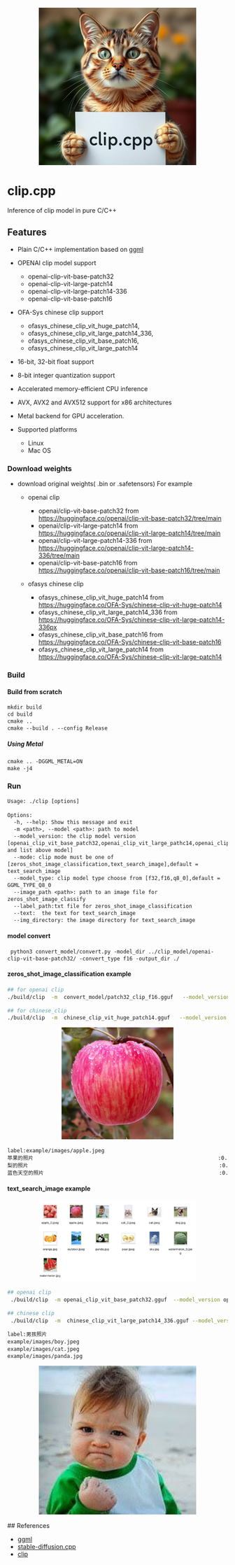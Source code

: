 <p align="center">
  <img src="./assets/cat.jpg" width="360x">
</p>

# clip.cpp

Inference of clip model in pure C/C++

## Features

- Plain C/C++ implementation based on [ggml](https://github.com/ggerganov/ggml)
-  OPENAI clip model support
    - openai-clip-vit-base-patch32
    - openai-clip-vit-large-patch14
    - openai-clip-vit-large-patch14-336
    - openai-clip-vit-base-patch16
-  OFA-Sys chinese clip support
    - ofasys_chinese_clip_vit_huge_patch14,
    - ofasys_chinese_clip_vit_large_patch14_336,
    - ofasys_chinese_clip_vit_base_patch16,
    - ofasys_chinese_clip_vit_large_patch14

- 16-bit, 32-bit float support
- 8-bit integer quantization support
- Accelerated memory-efficient CPU inference
- AVX, AVX2 and AVX512 support for x86 architectures
- Metal backend for GPU acceleration.
- Supported platforms
    - Linux
    - Mac OS

### Download weights

- download original weights( .bin or .safetensors) For example
    - openai clip
      - openai/clip-vit-base-patch32 from https://huggingface.co/openai/clip-vit-base-patch32/tree/main
      - openai/clip-vit-large-patch14 from https://huggingface.co/openai/clip-vit-large-patch14/tree/main
      - openai/clip-vit-large-patch14-336 from https://huggingface.co/openai/clip-vit-large-patch14-336/tree/main
      - openai/clip-vit-base-patch16 from https://huggingface.co/openai/clip-vit-base-patch16/tree/main

    - ofasys chinese clip 
      - ofasys_chinese_clip_vit_huge_patch14 from https://huggingface.co/OFA-Sys/chinese-clip-vit-huge-patch14
      - ofasys_chinese_clip_vit_large_patch14_336 from https://huggingface.co/OFA-Sys/chinese-clip-vit-large-patch14-336px
      - ofasys_chinese_clip_vit_base_patch16 from https://huggingface.co/OFA-Sys/chinese-clip-vit-base-patch16
      - ofasys_chinese_clip_vit_large_patch14 from https://huggingface.co/OFA-Sys/chinese-clip-vit-large-patch14

### Build

#### Build from scratch

```shell
mkdir build
cd build
cmake ..
cmake --build . --config Release
```

##### Using Metal

```
cmake .. -DGGML_METAL=ON
make -j4
```
### Run

```
Usage: ./clip [options]

Options:
  -h, --help: Show this message and exit
  -m <path>, --model <path>: path to model
  --model_version: the clip model version [openai_clip_vit_base_patch32,openai_clip_vit_large_pathc14,openai_clip_vit_large_patch14_336 and list above model]
  --mode: clip mode must be one of [zeros_shot_image_classification,text_search_image],default = text_search_image
  --model_type: clip model type choose from [f32,f16,q8_0],default = GGML_TYPE_Q8_0 
  --image_path <path>: path to an image file for zeros_shot_image_classify 
  --label_path:txt file for zeros_shot_image_classification
  --text:  the text for text_search_image
  --img_directory: the image directory for text_search_image  
```

#### model convert
```python3 
 python3 convert_model/convert.py -model_dir ../clip_model/openai-clip-vit-base-patch32/ -convert_type f16 -output_dir ./ 
```

#### zeros_shot_image_classification example
```sh
## for openai clip 
./build/clip  -m  convert_model/patch32_clip_f16.gguf   --model_version openai_clip_vit_base_patch32 --mode zeros_shot_image_classification --model_type q8_0 --image_path example/images/apple.jpeg --label_path  example/label_english.txt
```

```sh
## for chinese_clip
./build/clip  -m  chinese_clip_vit_huge_patch14.gguf   --model_version ofasys_chinese_clip_vit_huge_patch14 --mode zeros_shot_image_classification --model_type q8_0 --image_path example/images/apple.jpeg --label_path  example/label_chinese.txt
```
<p align="center">
  <img src="example/images/apple.jpeg" width="256x">
</p>

```txt
label:example/images/apple.jpeg
苹果的照片                                                           :0.311196
梨的照片                                                             :0.219238
蓝色天空的照片                                                        :0.207216
```
#### text_search_image example
<p align="center">
  <img src="assets/pics.png" width="360x">
</p>

```sh
## openai clip 
 ./build/clip  -m openai_clip_vit_base_patch32.gguf  --model_version openai_clip_vit_base_patch32 --mode text_search_image --model_type q8_0   --img_directory example/images --text "a photo of apple"
```
```sh
## chinese clip 
 ./build/clip  -m  chinese_clip_vit_large_patch14_336.gguf --model_version ofasys_chinese_clip_vit_large_patch14_336 --mode  text_search_image --model_type q8_0   --img_directory example/images --text "男孩照片"
```

```txt
label:男孩照片
example/images/boy.jpeg                                                  :0.270299
example/images/cat.jpeg                                                  :0.256663
example/images/panda.jpg                                                 :0.246492
```
<p align="center">
  <img src="example/images/boy.jpeg" width="360x">
</p>
## References

- [ggml](https://github.com/ggerganov/ggml)
- [stable-diffusion.cpp](https://github.com/leejet/stable-diffusion.cpp)
- [clip](https://github.com/openai/CLIP)

